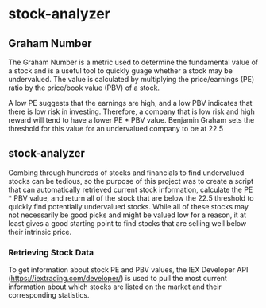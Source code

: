 # stock-analyzer

## Graham Number

The Graham Number is a metric used to determine the fundamental value of a stock and is a useful tool to quickly guage whether a stock may be undervalued. The value is calculated by multiplying the price/earnings (PE) ratio by the price/book value (PBV) of a stock. 

A low PE suggests that the earnings are high, and a low PBV indicates that there is low risk in investing. Therefore, a company that is low risk and high reward will tend to have a lower PE * PBV value. Benjamin Graham sets the threshold for this value for an undervalued company to be at 22.5

## stock-analyzer

Combing through hundreds of stocks and financials to find undervalued stocks can be tedious, so the purpose of this project was to create a script that can automatically retrieved current stock information, calculate the PE * PBV value, and return all of the stock that are below the 22.5 threshold to quickly find potentially undervalued stocks. While all of these stocks may not necessarily be good picks and might be valued low for a reason, it at least gives a good starting point to find stocks that are selling well below their intrinsic price.

### Retrieving Stock Data

To get information about stock PE and PBV values, the IEX Developer API (https://iextrading.com/developer/) is used to pull the most current information about which stocks are listed on the market and their corresponding statistics.
